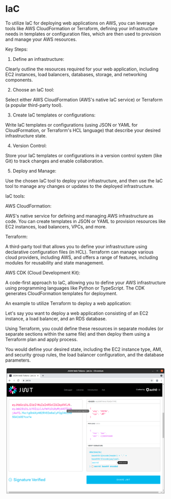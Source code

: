 # IaC

To utilize IaC for deploying web applications on AWS, you can leverage tools like AWS CloudFormation or Terraform, defining your infrastructure needs in templates or configuration files, which are then used to provision and manage your AWS resources.

Key Steps:

1. Define an infrastructure:

Clearly outline the resources required for your web application, including EC2 instances, load balancers, databases, storage, and networking components.

2. Choose an IaC tool:

Select either AWS CloudFormation (AWS's native IaC service) or Terraform (a popular third-party tool).

3. Create IaC templates or configurations:

Write IaC templates or configurations (using JSON or YAML for CloudFormation, or Terraform's HCL language) that describe your desired infrastructure state. 

4. Version Control:

Store your IaC templates or configurations in a version control system (like Git) to track changes and enable collaboration.

5. Deploy and Manage:

Use the chosen IaC tool to deploy your infrastructure, and then use the IaC tool to manage any changes or updates to the deployed infrastructure.

IaC tools:

AWS CloudFormation:

AWS's native service for defining and managing AWS infrastructure as code. You can create templates in JSON or YAML to provision resources like EC2 instances, load balancers, VPCs, and more.

Terraform:

A third-party tool that allows you to define your infrastructure using declarative configuration files (in HCL). Terraform can manage various cloud providers, including AWS, and offers a range of features, including modules for reusability and state management.

AWS CDK (Cloud Development Kit):

A code-first approach to IaC, allowing you to define your AWS infrastructure using programming languages like Python or TypeScript. The CDK generates CloudFormation templates for deployment. 

An example to utilize Terraform to deploy a web application:

Let's say you want to deploy a web application consisting of an EC2 instance, a load balancer, and an RDS database. 

Using Terraform, you could define these resources in separate modules (or separate sections within the same file) and then deploy them using a Terraform plan and apply process. 

You would define your desired state, including the EC2 instance type, AMI, and security group rules, the load balancer configuration, and the database parameters. 


![alt text](https://github.com/jylhakos/InternetOfThings/blob/main/JWT/JWT.png?raw=true)
